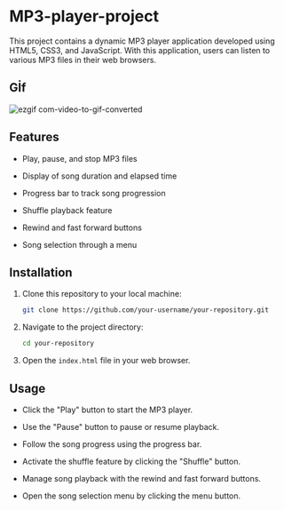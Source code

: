 # MP3-player-project

This project contains a dynamic MP3 player application developed using HTML5, CSS3, and JavaScript. With this application, users can listen to various MP3 files in their web browsers.

<h2>Gİf</h2>

 ![ezgif com-video-to-gif-converted](https://github.com/MeltemPinar/MP3-player-project/assets/147662901/504f349d-6041-4a66-817a-07d5d512ca2d) 

## Features

- Play, pause, and stop MP3 files
  
- Display of song duration and elapsed time
  
- Progress bar to track song progression
  
- Shuffle playback feature
  
- Rewind and fast forward buttons
  
- Song selection through a menu

## Installation

1. Clone this repository to your local machine:

    ```bash
    git clone https://github.com/your-username/your-repository.git
    ```

2. Navigate to the project directory:

    ```bash
    cd your-repository
    ```

3. Open the `index.html` file in your web browser.

## Usage

- Click the "Play" button to start the MP3 player.
  
- Use the "Pause" button to pause or resume playback.

- Follow the song progress using the progress bar.
  
- Activate the shuffle feature by clicking the "Shuffle" button.
  
- Manage song playback with the rewind and fast forward buttons.
  
- Open the song selection menu by clicking the menu button.






